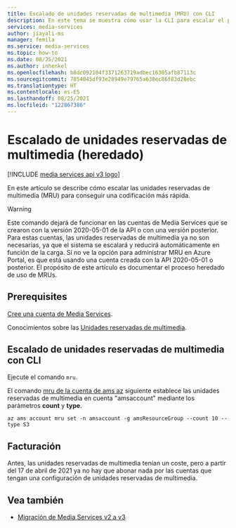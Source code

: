 ```yaml
---
title: Escalado de unidades reservadas de multimedia (MRU) con CLI
description: En este tema se muestra cómo usar la CLI para escalar el procesamiento multimedia con Azure Media Services.
services: media-services
author: jiayali-ms
manager: femila
ms.service: media-services
ms.topic: how-to
ms.date: 08/25/2021
ms.author: inhenkel
ms.openlocfilehash: b8dc092104f3371263719adbec16305afb87113c
ms.sourcegitcommit: 7854045df93e28949e79765a638ec86f83d28ebc
ms.translationtype: HT
ms.contentlocale: es-ES
ms.lasthandoff: 08/25/2021
ms.locfileid: "122867386"
---
```

# <a name="how-to-scale-media-reserved-units-legacy"></a>Escalado de unidades reservadas de multimedia (heredado)

[!INCLUDE [media services api v3 logo](./includes/v3-hr.md)]

En este artículo se describe cómo escalar las unidades reservadas de multimedia (MRU) para conseguir una codificación más rápida.

> [!WARNING]
> Este comando dejará de funcionar en las cuentas de Media Services que se crearon con la versión 2020-05-01 de la API o con una versión posterior. Para estas cuentas, las unidades reservadas de multimedia ya no son necesarias, ya que el sistema se escalará y reducirá automáticamente en función de la carga. Si no ve la opción para administrar MRU en Azure Portal, es que está usando una cuenta creada con la API 2020-05-01 o posterior.
> El propósito de este artículo es documentar el proceso heredado de uso de MRUs.

## <a name="prerequisites"></a>Prerequisites

[Cree una cuenta de Media Services](./account-create-how-to.md).

Conocimientos sobre las [Unidades reservadas de multimedia](concept-media-reserved-units.md).

## <a name="scale-media-reserved-units-with-cli"></a>Escalado de unidades reservadas de multimedia con CLI

Ejecute el comando `mru`.

El comando [mru de la cuenta de ams az](/cli/azure/ams/account/mru) siguiente establece las unidades reservadas de multimedia en cuenta "amsaccount" mediante los parámetros **count** y **type**.

```azurecli
az ams account mru set -n amsaccount -g amsResourceGroup --count 10 --type S3
```

## <a name="billing"></a>Facturación

 Antes, las unidades reservadas de multimedia tenían un coste, pero a partir del 17 de abril de 2021 ya no hay que abonar nada por las cuentas que tengan una configuración de unidades reservadas de multimedia.

## <a name="see-also"></a>Vea también

* [Migración de Media Services v2 a v3](migrate-v-2-v-3-migration-introduction.md)
